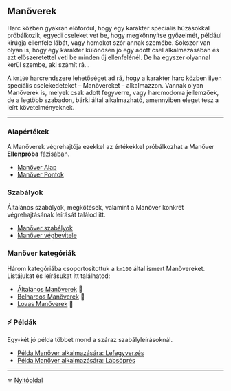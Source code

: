 ## Manőverek

Harc közben gyakran előfordul, hogy egy karakter speciális húzásokkal próbálkozik, egyedi cseleket vet be, hogy megkönnyítse győzelmét, például kirúgja ellenfele lábát, vagy homokot szór annak szemébe. Sokszor van olyan is, hogy egy karakter különösen jó egy adott csel alkalmazásában és azt előszeretettel veti be minden új ellenfelénél. De ha egyszer olyannal kerül szembe, aki számít rá...

A `km100` harcrendszere lehetőséget ad rá, hogy a karakter harc közben ilyen speciális cselekedeteket – Manővereket – alkalmazzon. Vannak olyan Manőverek is, melyek csak adott fegyverre, vagy harcmodorra jellemzőek, de a legtöbb szabadon, bárki által alkalmazható, amennyiben eleget tesz a leírt követelményeknek.

---
### Alapértékek

A Manőverek végrehajtója ezekkel az értékekkel próbálkozhat a Manőver **Ellenpróba** fázisában.

- [Manőver Alap](066_01_manover_alap.md)
- [Manőver Pontok](066_02_manover_pontok.md)

### Szabályok

Általános szabályok, megkötések, valamint a Manőver konkrét végrehajtásának leírását találod itt.

- [Manőver szabályok](066_03_manover_szabalyok.md)
- [Manőver végbevitele](066_04_manover_vegbevitele.md)

### Manőver kategóriák

Három kategóriába csoportosítottuk a `km100` által ismert Manővereket. Listájukat és leírásukat itt találhatod:

- [Általános Manőverek](066_05_altalanos_manoverek.md) 🎲
- [Belharcos Manőverek](066_06_belharcos_manoverek.md) 🎲
- [Lovas Manőverek](066_07_lovas_manoverek.md) 🎲

### ⚡ Példák

Egy-két jó példa többet mond a száraz szabályleírásoknál.

- [Példa Manőver alkalmazására: Lefegyverzés](066_08_01_pelda_manover_lefegyverzes.md)
- [Példa Manőver alkalmazására:  Lábsöprés](066_08_02_pelda_manover_lapsopres.md)

---

⚜️ [Nyitóoldal](start.md)
